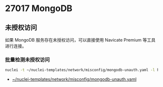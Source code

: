 # 27017 MongoDB

## 未授权访问

如果 MongoDB 服务存在未授权访问，可以直接使用 Navicate Premium 等工具进行连接。

### 批量检测未授权访问

```bash
nuclei -t ~/nuclei-templates/network/misconfig/mongodb-unauth.yaml -l hosts.txt
```

* [\~/nuclei-templates/network/misconfig/mongodb-unauth.yaml](https://github.com/projectdiscovery/nuclei-templates/blob/main/network/misconfig/mongodb-unauth.yaml)
